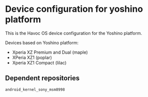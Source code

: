 Device configuration for yoshino platform
=========================================

This is the Havoc OS device configuration for the Yoshino platform.

Devices based on Yoshino platform:

* Xperia XZ Premium and Dual (maple)
* XPeria XZ1 (poplar)
* Xperia XZ1 Compact (lilac)

Dependent repositories
----------------------

    android_kernel_sony_msm8998
